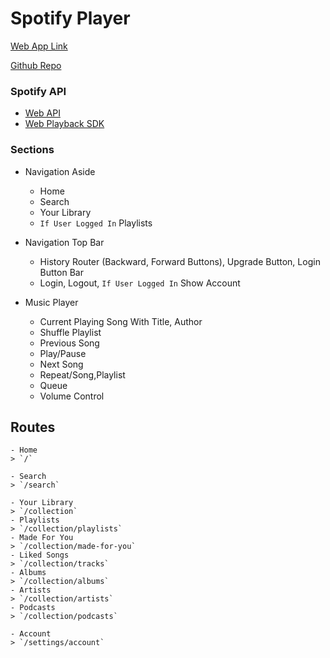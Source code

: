 # Spotify Player

[Web App Link](https://spotify-player.netlify.com)

[Github Repo](https://github.com/s0kil/Spotify-Player)

### Spotify API

- [Web API](https://developer.spotify.com/documentation/web-api/)
- [Web Playback SDK](https://developer.spotify.com/documentation/web-playback-sdk/)

### Sections

- Navigation Aside
  - Home
  - Search
  - Your Library
  - `If User Logged In` Playlists

- Navigation Top Bar
  - History Router (Backward, Forward Buttons), Upgrade Button, Login Button Bar
  - Login, Logout, `If User Logged In` Show Account

- Music Player
  - Current Playing Song With Title, Author 
  - Shuffle Playlist
  - Previous Song
  - Play/Pause
  - Next Song
  - Repeat/Song,Playlist
  - Queue
  - Volume Control

## Routes

    - Home
    > `/`

    - Search
    > `/search`

    - Your Library
    > `/collection`
    - Playlists
    > `/collection/playlists`
    - Made For You
    > `/collection/made-for-you`
    - Liked Songs
    > `/collection/tracks`
    - Albums
    > `/collection/albums`
    - Artists
    > `/collection/artists`
    - Podcasts
    > `/collection/podcasts`

    - Account
    > `/settings/account`
